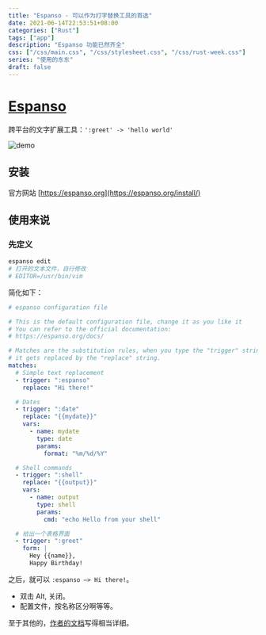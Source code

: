 ```yaml
---
title: "Espanso - 可以作为打字替换工具的首选"
date: 2021-06-14T22:53:51+08:00
categories: ["Rust"]
tags: ["app"]
description: "Espanso 功能已然齐全"
css: ["/css/main.css", "/css/stylesheet.css", "/css/rust-week.css"]
series: "使用的东东"
draft: false
---
```


# [Espanso](https://github.com/federico-terzi/espanso)

跨平台的文字扩展工具：`':greet' -> 'hello world'`

![demo](/file_imgs/2021/example.gif)

## 安装

官方网站 [https://espanso.org](https://espanso.org/install/)

## 使用来说

### 先定义

```sh
espanso edit
# 打开的文本文件，自行修改
# EDITOR=/usr/bin/vim
```

简化如下：

```yml
# espanso configuration file

# This is the default configuration file, change it as you like it
# You can refer to the official documentation:
# https://espanso.org/docs/

# Matches are the substitution rules, when you type the "trigger" string
# it gets replaced by the "replace" string.
matches:
  # Simple text replacement
  - trigger: ":espanso"
    replace: "Hi there!"

  # Dates
  - trigger: ":date"
    replace: "{{mydate}}"
    vars:
      - name: mydate
        type: date
        params:
          format: "%m/%d/%Y"

  # Shell commands
  - trigger: ":shell"
    replace: "{{output}}"
    vars:
      - name: output
        type: shell
        params:
          cmd: "echo Hello from your shell"

  # 给出一个表格界面
  - trigger: ":greet"
    form: |
      Hey {{name}},
      Happy Birthday!
```

之后，就可以  `:espanso —> Hi there!`。

- 双击 Alt, 关闭。
- 配置文件，按名称区分啊等等。

至于其他的，[作者的文档](https://espanso.org/docs/)写得相当详细。